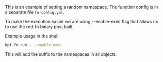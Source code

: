 This is an example of setting a random namespace.  The function config
is in a separate file `fn-config.yml`.

To make the execution easier we are using --enable-exec flag that allows
us to use the rnd-fn binary post built.

Example usage in the shell:
```sh
kpt fn run . --enable-exec
```

This will add the suffix to the namespaces in all objects.